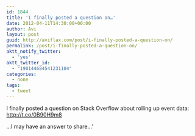 ```yaml
---
id: 1844
title: 'I finally posted a question on…'
date: 2012-04-11T14:30:00+00:00
author: Avi
layout: post
guid: http://aviflax.com/post/i-finally-posted-a-question-on/
permalink: /post/i-finally-posted-a-question-on/
aktt_notify_twitter:
  - 'yes'
aktt_twitter_id:
  - "190144684541231104"
categories:
  - none
tags:
  - tweet
---
```

I finally posted a question on Stack Overflow about rolling up event data: <a href="http://t.co/0B90H9m8" rel="nofollow">http://t.co/0B90H9m8</a>
  
…I may have an answer to share…'